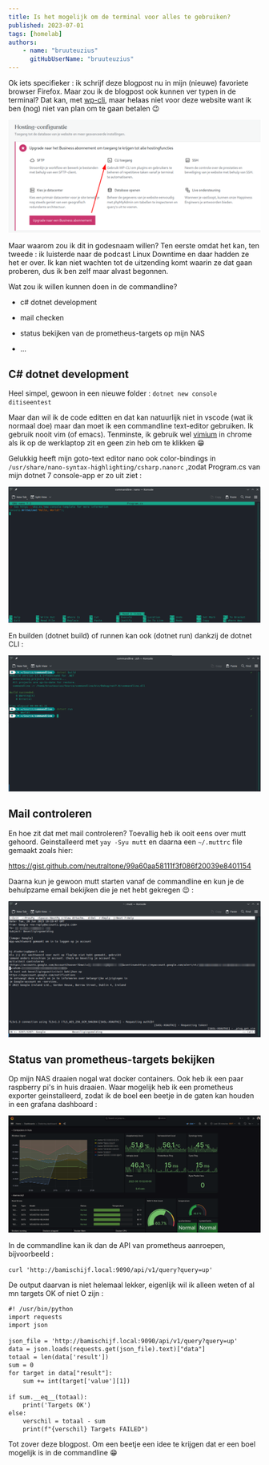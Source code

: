 ```yaml
---
title: Is het mogelijk om de terminal voor alles te gebruiken?
published: 2023-07-01
tags: [homelab]
authors: 
    - name: "bruuteuzius"
      gitHubUserName: "bruuteuzius"
---
```


Ok iets specifieker : ik schrijf deze blogpost nu in mijn (nieuwe) favoriete browser Firefox. Maar zou ik de blogpost ook kunnen ver typen in de terminal? Dat kan, met [wp-cli](https://wp-cli.org/), maar helaas niet voor deze website want ik ben (nog) niet van plan om te gaan betalen 😉

![](media/image.png)

Maar waarom zou ik dit in godesnaam willen? Ten eerste omdat het kan, ten tweede : ik luisterde naar de podcast Linux Downtime en daar hadden ze het er over. Ik kan niet wachten tot de uitzending komt waarin ze dat gaan proberen, dus ik ben zelf maar alvast begonnen.

Wat zou ik willen kunnen doen in de commandline?

- c# dotnet development

- mail checken

- status bekijken van de prometheus-targets op mijn NAS

- ...

## C# dotnet development

Heel simpel, gewoon in een nieuwe folder : `dotnet new console ditiseentest`

Maar dan wil ik de code editten en dat kan natuurlijk niet in vscode (wat ik normaal doe) maar dan moet ik een commandline text-editor gebruiken. Ik gebruik nooit vim (of emacs). Tenminste, ik gebruik wel [vimium](https://chrome.google.com/webstore/detail/vimium/dbepggeogbaibhgnhhndojpepiihcmeb) in chrome als ik op de werklaptop zit en geen zin heb om te klikken 😁

Gelukkig heeft mijn goto-text editor nano ook color-bindings in `/usr/share/nano-syntax-highlighting/csharp.nanorc` ,zodat Program.cs van mijn dotnet 7 console-app er zo uit ziet :

![](media/image-2.png)

En builden (dotnet build) of runnen kan ook (dotnet run) dankzij de dotnet CLI :

![](media/image-3.png)

## Mail controleren

En hoe zit dat met mail controleren? Toevallig heb ik ooit eens over mutt gehoord. Geinstalleerd met `yay -Syu mutt` en daarna een `~/.muttrc` file gemaakt zoals hier:

https://gist.github.com/neutraltone/99a60aa58111f3f086f20039e8401154

Daarna kun je gewoon mutt starten vanaf de commandline en kun je de behulpzame email bekijken die je net hebt gekregen 😉 :

![](media/image-5.png)

## Status van prometheus-targets bekijken

Op mijn NAS draaien nogal wat docker containers. Ook heb ik een paar raspberry pi's in huis draaien. Waar mogelijk heb ik een prometheus exporter geinstalleerd, zodat ik de boel een beetje in de gaten kan houden in een grafana dashboard :

![](media/image-6.png)

In de commandline kan ik dan de API van prometheus aanroepen, bijvoorbeeld :

`curl 'http://bamischijf.local:9090/api/v1/query?query=up'` 

De output daarvan is niet helemaal lekker, eigenlijk wil ik alleen weten of al mn targets OK of niet O zijn :

```
#! /usr/bin/python
import requests
import json

json_file = 'http://bamischijf.local:9090/api/v1/query?query=up'
data = json.loads(requests.get(json_file).text)["data"] 
totaal = len(data['result'])
sum = 0
for target in data["result"]:
    sum += int(target['value'][1])

if sum.__eq__(totaal):
    print('Targets OK')
else:
    verschil = totaal - sum
    print(f"{verschil} Targets FAILED")
```

Tot zover deze blogpost. Om een beetje een idee te krijgen dat er een boel mogelijk is in de commandline 😁
